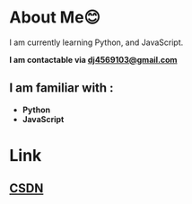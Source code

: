 # About Me😊

I am currently learning Python, and JavaScript.<strong/>

**I am contactable via dj4569103@gmail.com**

## I am familiar with :
* Python
* JavaScript

# Link
## [CSDN](https://blog.csdn.net/douhuanmin123?spm=1055.2569.3001.5343)


